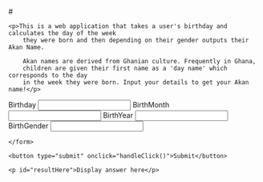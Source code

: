 #<!DOCTYPE html>
<html lang="en">

<!DOCTYPE html>
<html lang="en">

<head>
    <link rel="stylesheet" href="../css/project2.css">
    <script src="../js/project2.js" defer></script>
    <title>AKAN NAME CALCULATOR</title>


    
    <p>This is a web application that takes a user's birthday and calculates the day of the week 
        they were born and then depending on their gender outputs their Akan Name. 

        Akan names are derived from Ghanian culture. Frequently in Ghana, 
        children are given their first name as a 'day name' which corresponds to the day 
        in the week they were born. Input your details to get your Akan name!</p>

</head>

<body>
    <body>
        <form>
            <label>Birthday</label>
            <input type="text" id="birthDay">
            <label>BirthMonth</label>
            <input type="text" id="birthMonth">
            <label>BirthYear</label>
            <input type="text" id="birthYear">
            <label>BirthGender</label>
            <input type="text" id="birthGender">
        </form>
    

    </form>

    <button type="submit" onclick="handleClick()">Submit</button>

    <p id="resultHere">Display answer here</p>

</body>

</html>
